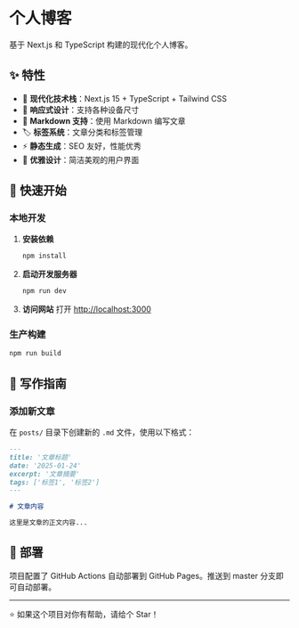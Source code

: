 # 个人博客

基于 Next.js 和 TypeScript 构建的现代化个人博客。

## ✨ 特性

- 🚀 **现代化技术栈**：Next.js 15 + TypeScript + Tailwind CSS
- 📱 **响应式设计**：支持各种设备尺寸
- 📝 **Markdown 支持**：使用 Markdown 编写文章
- 🏷️ **标签系统**：文章分类和标签管理
- ⚡ **静态生成**：SEO 友好，性能优秀
- 🎨 **优雅设计**：简洁美观的用户界面

## 🚀 快速开始

### 本地开发

1. **安装依赖**
   ```bash
   npm install
   ```

2. **启动开发服务器**
   ```bash
   npm run dev
   ```

3. **访问网站**
   打开 [http://localhost:3000](http://localhost:3000)

### 生产构建

```bash
npm run build
```

## 📝 写作指南

### 添加新文章

在 `posts/` 目录下创建新的 `.md` 文件，使用以下格式：

```markdown
---
title: '文章标题'
date: '2025-01-24'
excerpt: '文章摘要'
tags: ['标签1', '标签2']
---

# 文章内容

这里是文章的正文内容...
```

## 🚀 部署

项目配置了 GitHub Actions 自动部署到 GitHub Pages。推送到 master 分支即可自动部署。

---

⭐ 如果这个项目对你有帮助，请给个 Star！
